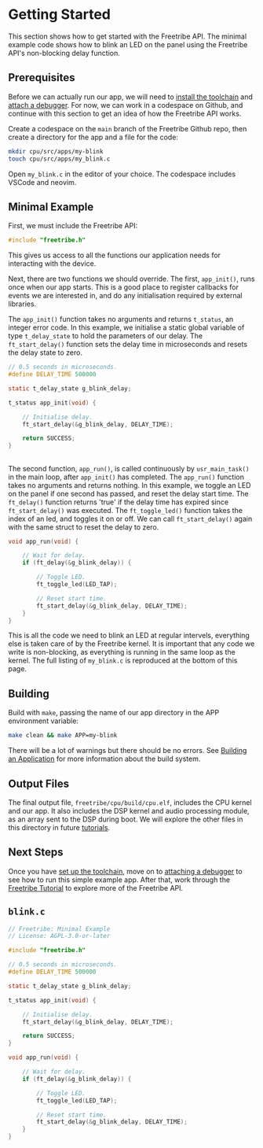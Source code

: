 # Getting Started

This section shows how to get started with the Freetribe API.
The minimal example code shows how to blink an LED on the panel
using the Freetribe API's non-blocking delay function.

## Prerequisites

Before we can actually run our app, we will need to
[install the toolchain](toolchain.md) and [attach a debugger](debugging.md).
For now, we can work in a codespace on Github,
and continue with this section to get an idea of how the Freetribe API works.

Create a codespace on the `main` branch of the Freetribe Github repo,
then create a directory for the app and a file for the code:

```bash
mkdir cpu/src/apps/my-blink
touch cpu/src/apps/my_blink.c
```

Open `my_blink.c` in the editor of your choice. The codespace includes VSCode and neovim.

## Minimal Example

First, we must include the Freetribe API:

```c
#include "freetribe.h"
```

This gives us access to all the functions our
application needs for interacting with the device.

Next, there are two functions we should override.
The first, `app_init()`, runs once when our app starts.
This is a good place to register callbacks for events we are interested in,
and do any initialisation required by external libraries.

The `app_init()` function takes no arguments and returns `t_status`,
an integer error code.
In this example, we initialise a static global variable of type
`t_delay_state` to hold the parameters of our delay.
The `ft_start_delay()` function sets the delay time in microseconds
and resets the delay state to zero.

```c
// 0.5 seconds in microseconds.
#define DELAY_TIME 500000

static t_delay_state g_blink_delay;

t_status app_init(void) {

    // Initialise delay.
    ft_start_delay(&g_blink_delay, DELAY_TIME);

    return SUCCESS;
}
```

##

The second function, `app_run()`, is called continuously by `usr_main_task()`
in the main loop, after `app_init()` has completed.
The `app_run()` function takes no arguments and returns nothing.
In this example, we toggle an LED on the panel if one second has passed,
and reset the delay start time. The `ft_delay()` function returns 'true'
if the delay time has expired since `ft_start_delay()` was executed.
The `ft_toggle_led()` function takes the index of an led,
and toggles it on or off. We can call `ft_start_delay()` again with
the same struct to reset the delay to zero.

```c
void app_run(void) {

    // Wait for delay.
    if (ft_delay(&g_blink_delay)) {

        // Toggle LED.
        ft_toggle_led(LED_TAP);

        // Reset start time.
        ft_start_delay(&g_blink_delay, DELAY_TIME);
    }
}
```

This is all the code we need to blink an LED at regular intervels,
everything else is taken care of by the Freetribe kernel. It is
important that any code we write is non-blocking, as everything
is running in the same loop as the kernel.
The full listing of `my_blink.c` is reproduced at the bottom of this page.

## Building

Build with `make`, passing the name of our app directory in the APP environment variable:

```bash
make clean && make APP=my-blink
```

There will be a lot of warnings but there should be no errors.
See [Building an Application](building.md) for more information about the build system.

## Output Files

The final output file, `freetribe/cpu/build/cpu.elf`,
includes the CPU kernel and our app.
It also includes the DSP kernel and audio processing module,
as an array sent to the DSP during boot.
We will explore the other files in this directory in future [tutorials](tutorial.md).

## Next Steps

Once you have [set up the toolchain](toolchain.md), move on to
[attaching a debugger](debugging.md) to see how to run this simple example app.
After that, work through the [Freetribe Tutorial](tutorial.md)
to explore more of the Freetribe API.

## `blink.c`

```c
// Freetribe: Minimal Example
// License: AGPL-3.0-or-later

#include "freetribe.h"

// 0.5 seconds in microseconds.
#define DELAY_TIME 500000

static t_delay_state g_blink_delay;

t_status app_init(void) {

    // Initialise delay.
    ft_start_delay(&g_blink_delay, DELAY_TIME);

    return SUCCESS;
}

void app_run(void) {

    // Wait for delay.
    if (ft_delay(&g_blink_delay)) {

        // Toggle LED.
        ft_toggle_led(LED_TAP);

        // Reset start time.
        ft_start_delay(&g_blink_delay, DELAY_TIME);
    }
}
```
